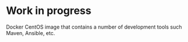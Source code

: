 # Work in progress
Docker CentOS image that contains a number of development tools such Maven, Ansible, etc.
